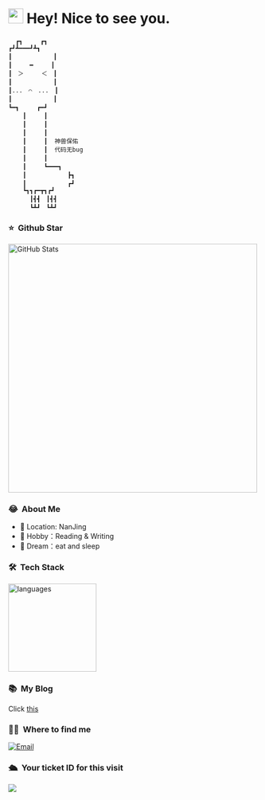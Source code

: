 <h1><img src="https://emojis.slackmojis.com/emojis/images/1531849430/4246/blob-sunglasses.gif?1531849430" width="30"/> Hey! Nice to see you.</h1>

```
  ┏┓　　　┏┓
┏┛┻━━━┛┻┓
┃　　　　　　　┃
┃　　　━　　　┃
┃　＞　　　＜　┃
┃　　　　　　　┃
┃...　⌒　...　┃
┃　　　　　　　┃
┗━┓　　　┏━┛
    ┃　　　┃　
    ┃　　　┃
    ┃　　　┃
    ┃　　　┃  神兽保佑
    ┃　　　┃  代码无bug　　
    ┃　　　┃
    ┃　　　┗━━━┓
    ┃　　　　　　　┣┓
    ┃　　　　　　　┏┛
    ┗┓┓┏━┳┓┏┛
      ┃┫┫　┃┫┫
      ┗┻┛　┗┻┛
```

### ⭐️ &nbsp;Github Star

<img width="500px"  alt="GitHub Stats" src="https://github-readme-stats.vercel.app/api?username=shengdaozm&count_private=true&show_icons=true"/>

### :joy: &nbsp;About Me
- 🔭 Location: NanJing
- 🌱 Hobby：Reading & Writing
- 🌙 Dream：eat and sleep

### 🛠 &nbsp;Tech Stack
<img src="https://github-readme-stats.vercel.app/api/top-langs/?username=shengdaozm&layout=compact&theme=tokyonight" alt="languages" height="177">

### 📚 &nbsp;My Blog
Click [this](http://146.56.247.124/)

### 🤝🏻 &nbsp;Where to find me
<a href="mailto:211471317@qq.com"><img alt="Email" src="https://img.shields.io/badge/Email-211471317@qq.com-blue?style=flat-square&logo=gmail"></a>


### 🛳 &nbsp;Your ticket ID for this visit
<img src="https://profile-counter.glitch.me/shengdaozm/count.svg" />
